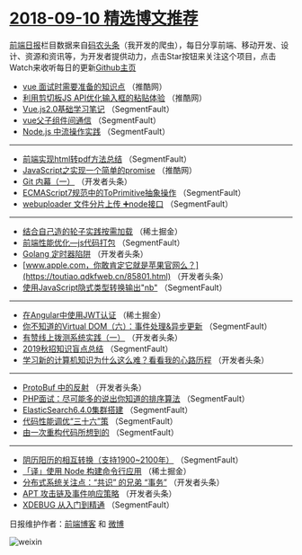 # [2018-09-10 精选博文推荐](https://toutiao.qdkfweb.cn/date/2018/09/10)

[前端日报](https://qdkfweb.cn/c/news)栏目数据来自[码农头条](https://toutiao.qdkfweb.cn/)（我开发的爬虫），每日分享前端、移动开发、设计、资源和资讯等，为开发者提供动力，点击Star按钮来关注这个项目，点击Watch来收听每日的更新[Github主页](https://github.com/kujian/frontendDaily)
* [vue 面试时需要准备的知识点](https://toutiao.qdkfweb.cn/85818.html) （推酷网）
* [利用剪切板JS API优化输入框的粘贴体验](https://toutiao.qdkfweb.cn/85819.html) （推酷网）
* [Vue.js2.0基础学习笔记](https://toutiao.qdkfweb.cn/85785.html) （SegmentFault）
* [vue父子组件间通信](https://toutiao.qdkfweb.cn/85787.html) （SegmentFault）
* [Node.js 中流操作实践](https://toutiao.qdkfweb.cn/85788.html) （SegmentFault）

***
* [前端实现html转pdf方法总结](https://toutiao.qdkfweb.cn/85782.html) （SegmentFault）
* [JavaScript之实现一个简单的promise](https://toutiao.qdkfweb.cn/85817.html) （推酷网）
* [Git 内幕（一）](https://toutiao.qdkfweb.cn/85805.html) （开发者头条）
* [ECMAScript7规范中的ToPrimitive抽象操作](https://toutiao.qdkfweb.cn/85790.html) （SegmentFault）
* [webuploader 文件分片上传 ➕node接口](https://toutiao.qdkfweb.cn/85793.html) （SegmentFault）

***
* [结合自己造的轮子实践按需加载](https://toutiao.qdkfweb.cn/85796.html) （稀土掘金）
* [前端性能优化—js代码打包](https://toutiao.qdkfweb.cn/85779.html) （SegmentFault）
* [Golang 定时器陷阱](https://toutiao.qdkfweb.cn/85806.html) （开发者头条）
* [www.apple.com，你敢肯定它就是苹果官网么？](https://toutiao.qdkfweb.cn/85801.html) （开发者头条）
* [使用JavaScript隐式类型转换输出&quot;nb&quot;](https://toutiao.qdkfweb.cn/85784.html) （SegmentFault）

***
* [在Angular中使用JWT认证](https://toutiao.qdkfweb.cn/85797.html) （稀土掘金）
* [你不知道的Virtual DOM（六）：事件处理&amp;异步更新](https://toutiao.qdkfweb.cn/85786.html) （SegmentFault）
* [有赞线上拨测系统实践（一）](https://toutiao.qdkfweb.cn/85803.html) （开发者头条）
* [2019秋招知识盲点总结](https://toutiao.qdkfweb.cn/85778.html) （SegmentFault）
* [学习新的计算机知识为什么这么难？看看我的心路历程](https://toutiao.qdkfweb.cn/85802.html) （开发者头条）

***
* [ProtoBuf 中的反射](https://toutiao.qdkfweb.cn/85804.html) （开发者头条）
* [PHP面试：尽可能多的说出你知道的排序算法](https://toutiao.qdkfweb.cn/85780.html) （SegmentFault）
* [ElasticSearch6.4.0集群搭建](https://toutiao.qdkfweb.cn/85794.html) （SegmentFault）
* [代码性能调优“三十六”策](https://toutiao.qdkfweb.cn/85792.html) （SegmentFault）
* [由一次重构代码所想到的](https://toutiao.qdkfweb.cn/85789.html) （SegmentFault）

***
* [阴历阳历的相互转换（支持1900~2100年）](https://toutiao.qdkfweb.cn/85781.html) （SegmentFault）
* [「译」使用 Node 构建命令行应用](https://toutiao.qdkfweb.cn/85795.html) （稀土掘金）
* [分布式系统关注点：“共识” 的兄弟 “事务”](https://toutiao.qdkfweb.cn/85807.html) （开发者头条）
* [APT 攻击链及事件响应策略](https://toutiao.qdkfweb.cn/85808.html) （开发者头条）
* [XDEBUG 从入门到精通](https://toutiao.qdkfweb.cn/85783.html) （SegmentFault）

日报维护作者：[前端博客](https://qdkfweb.cn/) 和 [微博](https://qdkfweb.cn/go/weibo)

![weixin](https://user-images.githubusercontent.com/3055447/38468989-651132ac-3b80-11e8-8e6b-15122322a9d7.png)